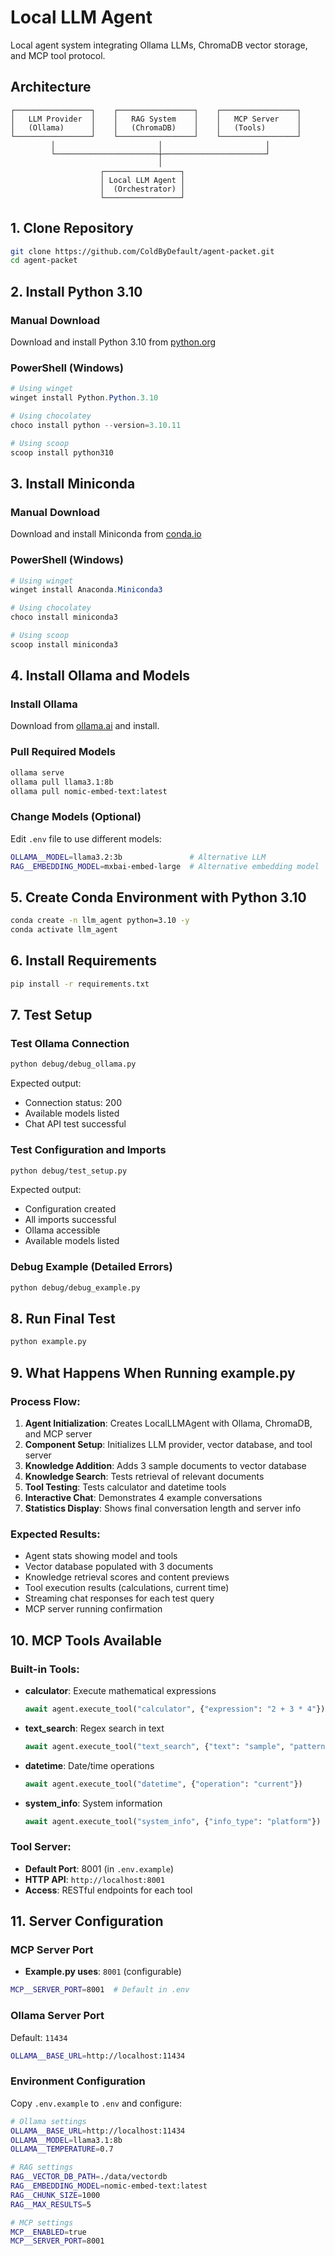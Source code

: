 # Local LLM Agent

Local agent system integrating Ollama LLMs, ChromaDB vector storage, and MCP tool protocol.

## Architecture

```
┌─────────────────┐    ┌─────────────────┐    ┌─────────────────┐
│   LLM Provider  │    │   RAG System    │    │   MCP Server    │
│   (Ollama)      │    │   (ChromaDB)    │    │   (Tools)       │
└─────────────────┘    └─────────────────┘    └─────────────────┘
         │                       │                       │
         └───────────────────────┼───────────────────────┘
                                 │
                    ┌─────────────────┐
                    │ Local LLM Agent │
                    │  (Orchestrator) │
                    └─────────────────┘
```

## 1. Clone Repository

```bash
git clone https://github.com/ColdByDefault/agent-packet.git
cd agent-packet
```

## 2. Install Python 3.10

### Manual Download

Download and install Python 3.10 from [python.org](https://www.python.org/downloads/)

### PowerShell (Windows)

```powershell
# Using winget
winget install Python.Python.3.10

# Using chocolatey
choco install python --version=3.10.11

# Using scoop
scoop install python310
```

## 3. Install Miniconda

### Manual Download

Download and install Miniconda from [conda.io](https://docs.conda.io/en/latest/miniconda.html)

### PowerShell (Windows)

```powershell
# Using winget
winget install Anaconda.Miniconda3

# Using chocolatey
choco install miniconda3

# Using scoop
scoop install miniconda3
```

## 4. Install Ollama and Models

### Install Ollama

Download from [ollama.ai](https://ollama.ai/) and install.

### Pull Required Models

```bash
ollama serve
ollama pull llama3.1:8b
ollama pull nomic-embed-text:latest
```

### Change Models (Optional)

Edit `.env` file to use different models:

```bash
OLLAMA__MODEL=llama3.2:3b               # Alternative LLM
RAG__EMBEDDING_MODEL=mxbai-embed-large  # Alternative embedding model
```

## 5. Create Conda Environment with Python 3.10

```bash
conda create -n llm_agent python=3.10 -y
conda activate llm_agent
```

## 6. Install Requirements

```bash
pip install -r requirements.txt
```

## 7. Test Setup

### Test Ollama Connection

```bash
python debug/debug_ollama.py
```

Expected output:

- Connection status: 200
- Available models listed
- Chat API test successful

### Test Configuration and Imports

```bash
python debug/test_setup.py
```

Expected output:

- Configuration created
- All imports successful
- Ollama accessible
- Available models listed

### Debug Example (Detailed Errors)

```bash
python debug/debug_example.py
```

## 8. Run Final Test

```bash
python example.py
```

## 9. What Happens When Running example.py

### Process Flow:

1. **Agent Initialization**: Creates LocalLLMAgent with Ollama, ChromaDB, and MCP server
2. **Component Setup**: Initializes LLM provider, vector database, and tool server
3. **Knowledge Addition**: Adds 3 sample documents to vector database
4. **Knowledge Search**: Tests retrieval of relevant documents
5. **Tool Testing**: Tests calculator and datetime tools
6. **Interactive Chat**: Demonstrates 4 example conversations
7. **Statistics Display**: Shows final conversation length and server info

### Expected Results:

- Agent stats showing model and tools
- Vector database populated with 3 documents
- Knowledge retrieval scores and content previews
- Tool execution results (calculations, current time)
- Streaming chat responses for each test query
- MCP server running confirmation

## 10. MCP Tools Available

### Built-in Tools:

- **calculator**: Execute mathematical expressions
  ```python
  await agent.execute_tool("calculator", {"expression": "2 + 3 * 4"})
  ```
- **text_search**: Regex search in text
  ```python
  await agent.execute_tool("text_search", {"text": "sample", "pattern": "sam.*"})
  ```
- **datetime**: Date/time operations
  ```python
  await agent.execute_tool("datetime", {"operation": "current"})
  ```
- **system_info**: System information
  ```python
  await agent.execute_tool("system_info", {"info_type": "platform"})
  ```

### Tool Server:

- **Default Port**: 8001 (in `.env.example`)
- **HTTP API**: `http://localhost:8001`
- **Access**: RESTful endpoints for each tool

## 11. Server Configuration

### MCP Server Port

- **Example.py uses**: `8001` (configurable)

```bash
MCP__SERVER_PORT=8001  # Default in .env
```

### Ollama Server Port

Default: `11434`

```bash
OLLAMA__BASE_URL=http://localhost:11434
```

### Environment Configuration

Copy `.env.example` to `.env` and configure:

```bash
# Ollama settings
OLLAMA__BASE_URL=http://localhost:11434
OLLAMA__MODEL=llama3.1:8b
OLLAMA__TEMPERATURE=0.7

# RAG settings
RAG__VECTOR_DB_PATH=./data/vectordb
RAG__EMBEDDING_MODEL=nomic-embed-text:latest
RAG__CHUNK_SIZE=1000
RAG__MAX_RESULTS=5

# MCP settings
MCP__ENABLED=true
MCP__SERVER_PORT=8001
```
